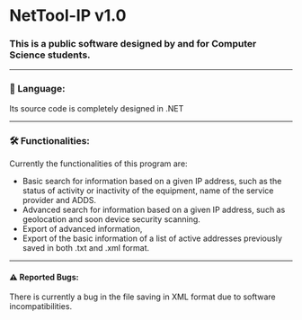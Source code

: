 # NetTool-IP v1.0
### This is a public software designed by and for Computer Science students.

-------------------------------------------------------------------------------------------------------------------------------------------------------------------
### 💬 Language:

  Its source code is completely designed in .NET


-------------------------------------------------------------------------------------------------------------------------------------------------------------------
### 🛠 Functionalities:

Currently the functionalities of this program are:
  - Basic search for information based on a given IP address, such as the status of activity or inactivity of the equipment, name of the service provider and ADDS.
  - Advanced search for information based on a given IP address, such as geolocation and soon device security scanning.
  - Export of advanced information,
  - Export of the basic information of a list of active addresses previously saved in both .txt and .xml format.


-------------------------------------------------------------------------------------------------------------------------------------------------------------------
#### ⚠️ Reported Bugs:

  There is currently a bug in the file saving in XML format due to software incompatibilities.
